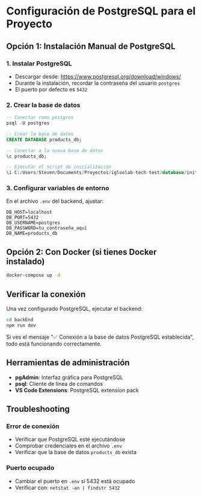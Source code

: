 # Configuración de PostgreSQL para el Proyecto

## Opción 1: Instalación Manual de PostgreSQL

### 1. Instalar PostgreSQL
- Descargar desde: https://www.postgresql.org/download/windows/
- Durante la instalación, recordar la contraseña del usuario `postgres`
- El puerto por defecto es `5432`

### 2. Crear la base de datos
```sql
-- Conectar como postgres
psql -U postgres

-- Crear la base de datos
CREATE DATABASE products_db;

-- Conectar a la nueva base de datos
\c products_db;

-- Ejecutar el script de inicialización
\i C:/Users/Steven/Documents/Proyectos/igloolab-tech-test/database/init.sql;
```

### 3. Configurar variables de entorno
En el archivo `.env` del backend, ajustar:
```env
DB_HOST=localhost
DB_PORT=5432
DB_USERNAME=postgres
DB_PASSWORD=tu_contraseña_aquí
DB_NAME=products_db
```

## Opción 2: Con Docker (si tienes Docker instalado)

```bash
docker-compose up -d
```

## Verificar la conexión

Una vez configurado PostgreSQL, ejecutar el backend:
```bash
cd backEnd
npm run dev
```

Si ves el mensaje "✅ Conexión a la base de datos PostgreSQL establecida", todo está funcionando correctamente.

## Herramientas de administración

- **pgAdmin**: Interfaz gráfica para PostgreSQL
- **psql**: Cliente de línea de comandos
- **VS Code Extensions**: PostgreSQL extension pack

## Troubleshooting

### Error de conexión
- Verificar que PostgreSQL esté ejecutándose
- Comprobar credenciales en el archivo `.env`
- Verificar que la base de datos `products_db` exista

### Puerto ocupado
- Cambiar el puerto en `.env` si 5432 está ocupado
- Verificar con: `netstat -an | findstr 5432`
